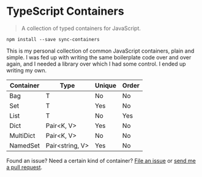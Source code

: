 TypeScript Containers
=====================

> A collection of typed containers for JavaScript.

```
npm install --save sync-containers
```

This is my personal collection of common JavaScript containers, plain and simple.
I was fed up with writing the same boilerplate code over and over again, and I
needed a library over which I had some control. I ended up writing my own.

| Container    | Type                  | Unique | Order     |
|--------------|-----------------------|--------|------------
| Bag          | T                     | No     | No
| Set          | T                     | Yes    | No
| List         | T                     | No     | Yes     
| Dict         | Pair&lt;K, V&gt;      | Yes    | No
| MultiDict    | Pair&lt;K, V&gt;      | No     | No
| NamedSet     | Pair&lt;string, V&gt; | Yes    | No

Found an issue? Need a certain kind of container? [File an
issue](https://github.com/samvv/typescript-containers/issues) or [send me a
pull request](https://github.com/samvv/typescript-containers/pulls).

